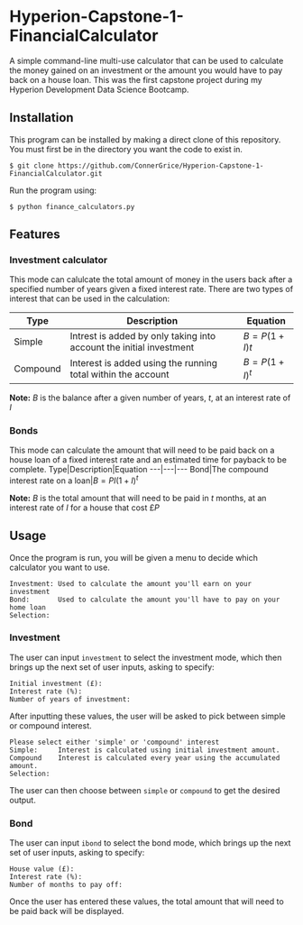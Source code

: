 # Hyperion-Capstone-1-FinancialCalculator
A simple command-line multi-use calculator that can be used to calculate the money gained on an investment or the amount you would have to pay back on a house loan. This was the first capstone project during my Hyperion Development Data Science Bootcamp.

## Installation
This program can be installed by making a direct clone of this repository.
You must first be in the directory you want the code to exist in.
```console
$ git clone https://github.com/ConnerGrice/Hyperion-Capstone-1-FinancialCalculator.git
```
Run the program using:
```console
$ python finance_calculators.py
```

## Features
### Investment calculator
This mode can calulcate the total amount of money in the users back after a specified number of years given a fixed interest rate.
There are two types of interest that can be used in the calculation:

Type|Description|Equation
---|---|---
Simple|Intrest is added by only taking into account the initial investment|$B = P(1+I)t$
Compound|Interest is added using the running total within the account|$B = P(1+I)^t$

**Note:** $B$ is the balance after a given number of years, $t$, at an interest rate of $I$

### Bonds
This mode can calculate the amount that will need to be paid back on a house loan of a fixed interest rate and an estimated time for payback to be complete.
Type|Description|Equation
---|---|---
Bond|The compound interest rate on a loan|$B = PI(1+I)^t$

**Note:** $B$ is the total amount that will need to be paid in $t$ months, at an interest rate of $I$ for a house that cost £$P$

## Usage
Once the program is run, you will be given a menu to decide which calculator you want to use.
```console
Investment:	Used to calculate the amount you'll earn on your investment
Bond:		Used to calculate the amount you'll have to pay on your home loan
Selection: 
```

### Investment
The user can input `investment` to select the investment mode, which then brings up the next set of user inputs, asking to specify:
```console
Initial investment (£): 
Interest rate (%):
Number of years of investment: 
```
After inputting these values, the user will be asked to pick between simple or compound interest.
```console
Please select either 'simple' or 'compound' interest
Simple:		Interest is calculated using initial investment amount.
Compound	Interest is calculated every year using the accumulated amount.
Selection:
```
The user can then choose between `simple` or `compound` to get the desired output.

### Bond
The user can input `ibond` to select the bond mode, which brings up the next set of user inputs, asking to specify:
```console
House value (£):
Interest rate (%):
Number of months to pay off: 
```
Once the user has entered these values, the total amount that will need to be paid back will be displayed.
